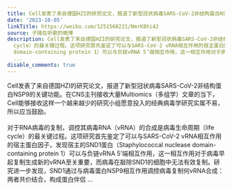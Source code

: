 ```yaml
---
title: Cell发表了来自德国HZI的研究论文，报道了新型冠状病毒SARS-CoV-2非结构蛋白NSP9的关键功能。在CNS主刊接收大量Multiomics（多组学）文章的当下，Cell能够接收这...
date: '2023-10-05'
linkTitle: https://weibo.com/1251560221/NmrK8hi42
source: 子陵在听歌的微博
description: Cell发表了来自德国HZI的研究论文，报道了新型冠状病毒SARS-CoV-2非结构蛋白NSP9的关键功能。在CNS主刊接收大量Multiomics（多组学）文章的当下，Cell能够接收这样一个越来越少的研究小组愿意投入的经典病毒学研究实属不易，所以应当鼓励。<br><br>对于RNA病毒的复制，调控其病毒RNA（vRNA）的合成是病毒生命周期（life
  cycle）的最关键过程。这项研究首先鉴定了可以与SARS-CoV-2 vRNA相互作用的宿主蛋白因子，发现宿主的SND1蛋白（Staphylococcal nuclease
  domain-containing protein 1）可以与负链vRNA 5’端相互作用，这一相互作用对于病毒早起复制生成新的vRNA至关重要，而病毒在敲除SND1的细胞中无法有效复制。研究进一步发现，SND1通过与病毒蛋白NSP9相互作用调控病毒复制何vRNA合成：两者共价结合，构成蛋白伴侣
  ...
disable_comments: true
---
```

Cell发表了来自德国HZI的研究论文，报道了新型冠状病毒SARS-CoV-2非结构蛋白NSP9的关键功能。在CNS主刊接收大量Multiomics（多组学）文章的当下，Cell能够接收这样一个越来越少的研究小组愿意投入的经典病毒学研究实属不易，所以应当鼓励。<br><br>对于RNA病毒的复制，调控其病毒RNA（vRNA）的合成是病毒生命周期（life cycle）的最关键过程。这项研究首先鉴定了可以与SARS-CoV-2 vRNA相互作用的宿主蛋白因子，发现宿主的SND1蛋白（Staphylococcal nuclease domain-containing protein 1）可以与负链vRNA 5’端相互作用，这一相互作用对于病毒早起复制生成新的vRNA至关重要，而病毒在敲除SND1的细胞中无法有效复制。研究进一步发现，SND1通过与病毒蛋白NSP9相互作用调控病毒复制何vRNA合成：两者共价结合，构成蛋白伴侣 ...